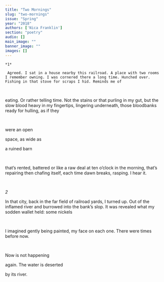 ```yaml
---
title: "Two Mornings"
slug: "two-mornings"
issue: "Spring"
year: "2018"
authors: ['Nica Franklin']
section: "poetry"
audio: []
main_image: ""
banner_image: ""
images: []
---
```

    *1*

     Agreed. I sat in a house nearby this railroad. A place with two rooms I remember owning. I was cornered there a long time. Hunched over. Fishing in that stove for scraps I hid. Reminds me of

  

 eating. Or rather telling time. Not the stains or that purling in my gut, but the slow blood heavy in my fingertips, lingering underneath, those bloodbanks ready for hulling, as if they

  

 were an open

 space, as wide as

  a ruined barn

  

 that’s rented, battered or like a raw deal at ten o’clock in the morning, that’s repairing then chafing itself, each time dawn breaks, rasping. I hear it.

  

 *2*

 In that city, back in the far field of railroad yards, I turned up. Out of the inflamed river and burrowed into the bank’s slop. It was revealed what my sodden wallet held: some nickels

  

 I imagined gently being painted, my face on each one. There were times before now.

  

 Now is not happening

 again. The water is deserted

 by its river.

    